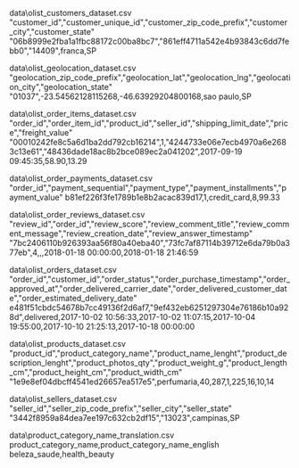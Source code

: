 data\olist_customers_dataset.csv
"customer_id","customer_unique_id","customer_zip_code_prefix","customer_city","customer_state"
"06b8999e2fba1a1fbc88172c00ba8bc7","861eff4711a542e4b93843c6dd7febb0","14409",franca,SP

data\olist_geolocation_dataset.csv
"geolocation_zip_code_prefix","geolocation_lat","geolocation_lng","geolocation_city","geolocation_state"
"01037",-23.54562128115268,-46.63929204800168,sao paulo,SP

data\olist_order_items_dataset.csv
"order_id","order_item_id","product_id","seller_id","shipping_limit_date","price","freight_value"
"00010242fe8c5a6d1ba2dd792cb16214",1,"4244733e06e7ecb4970a6e2683c13e61","48436dade18ac8b2bce089ec2a041202",2017-09-19 09:45:35,58.90,13.29

data\olist_order_payments_dataset.csv
"order_id","payment_sequential","payment_type","payment_installments","payment_value"
b81ef226f3fe1789b1e8b2acac839d17,1,credit_card,8,99.33

data\olist_order_reviews_dataset.csv
"review_id","order_id","review_score","review_comment_title","review_comment_message","review_creation_date","review_answer_timestamp"
"7bc2406110b926393aa56f80a40eba40","73fc7af87114b39712e6da79b0a377eb",4,,,2018-01-18 00:00:00,2018-01-18 21:46:59

data\olist_orders_dataset.csv
"order_id","customer_id","order_status","order_purchase_timestamp","order_approved_at","order_delivered_carrier_date","order_delivered_customer_date","order_estimated_delivery_date"
e481f51cbdc54678b7cc49136f2d6af7,"9ef432eb6251297304e76186b10a928d",delivered,2017-10-02 10:56:33,2017-10-02 11:07:15,2017-10-04 19:55:00,2017-10-10 21:25:13,2017-10-18 00:00:00

data\olist_products_dataset.csv
"product_id","product_category_name","product_name_lenght","product_description_lenght","product_photos_qty","product_weight_g","product_length_cm","product_height_cm","product_width_cm"
"1e9e8ef04dbcff4541ed26657ea517e5",perfumaria,40,287,1,225,16,10,14

data\olist_sellers_dataset.csv
"seller_id","seller_zip_code_prefix","seller_city","seller_state"
"3442f8959a84dea7ee197c632cb2df15","13023",campinas,SP

data\product_category_name_translation.csv
product_category_name,product_category_name_english
beleza_saude,health_beauty